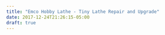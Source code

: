 ```yaml
---
title: "Emco Hobby Lathe - Tiny Lathe Repair and Upgrade"
date: 2017-12-24T21:26:15-05:00
draft: true
---
```

